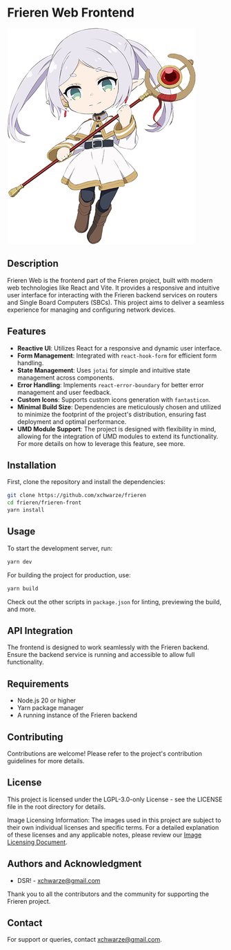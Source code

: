 # Frieren Web Frontend

![Mascot](../assets/mascot-panel-mini.png)

## Description

Frieren Web is the frontend part of the Frieren project, built with modern web technologies like React and Vite. It provides a responsive and intuitive user interface for interacting with the Frieren backend services on routers and Single Board Computers (SBCs). This project aims to deliver a seamless experience for managing and configuring network devices.

## Features

- **Reactive UI**: Utilizes React for a responsive and dynamic user interface.
- **Form Management**: Integrated with `react-hook-form` for efficient form handling.
- **State Management**: Uses `jotai` for simple and intuitive state management across components.
- **Error Handling**: Implements `react-error-boundary` for better error management and user feedback.
- **Custom Icons**: Supports custom icons generation with `fantasticon`.
- **Minimal Build Size**: Dependencies are meticulously chosen and utilized to minimize the footprint of the project's distribution, ensuring fast deployment and optimal performance.
- **UMD Module Support**: The project is designed with flexibility in mind, allowing for the integration of UMD modules to extend its functionality. For more details on how to leverage this feature, see more.

## Installation

First, clone the repository and install the dependencies:

```bash
git clone https://github.com/xchwarze/frieren
cd frieren/frieren-front
yarn install
```

## Usage

To start the development server, run:

```bash
yarn dev
```

For building the project for production, use:

```bash
yarn build
```

Check out the other scripts in `package.json` for linting, previewing the build, and more.

## API Integration

The frontend is designed to work seamlessly with the Frieren backend. Ensure the backend service is running and accessible to allow full functionality.

## Requirements

- Node.js 20 or higher
- Yarn package manager
- A running instance of the Frieren backend

## Contributing

Contributions are welcome! Please refer to the project's contribution guidelines for more details.

## License

This project is licensed under the LGPL-3.0-only License - see the LICENSE file in the root directory for details.

Image Licensing Information: The images used in this project are subject to their own individual licenses and specific terms. For a detailed explanation of these licenses and any applicable notes, please review our [Image Licensing Document](../assets/ASSETS_CREDITS.md).

## Authors and Acknowledgment

- DSR! - xchwarze@gmail.com

Thank you to all the contributors and the community for supporting the Frieren project.

## Contact

For support or queries, contact xchwarze@gmail.com.
